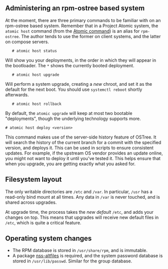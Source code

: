 ## Administering an rpm-ostree based system

At the moment, there are three primary commands to be familiar with on
an rpm-ostree based system.  Remember that in a Project Atomic system,
the `atomic host` command (from the
[Atomic command](https://github.com/projectatomic/atomic/)) is an
alias for `rpm-ostree`.  The author tends to use the former on client
systems, and the latter on compose servers.

```
   # atomic host status
```
Will show you your deployments, in the order in which they will appear
in the bootloader.  The `*` shows the currently booted deployment.

```
   # atomic host upgrade
```
Will perform a system upgrade, creating a *new* chroot, and set it as
the default for the next boot.  You should use `systemctl reboot`
shortly afterwards.

```
   # atomic host rollback
```
By default, the `atomic upgrade` will keep at most two bootable
"deployments", though the underlying technology supports more.

```
# atomic host deploy <version>
```
This command makes use of the server-side history feature of OSTree.
It will search the history of the current branch for a commit with the
specified version, and deploys it.  This can be used in scripts to
ensure consistent updates.  For example, if the upstream OS vendor
provides an update online, you might not want to deploy it until
you've tested it.  This helps ensure that when you upgrade, you are
getting exactly what you asked for.

## Filesystem layout

The only writable directories are `/etc` and `/var`.  In particular,
`/usr` has a read-only bind mount at all times.  Any data in `/var` is
never touched, and is shared across upgrades. 

At upgrade time, the process takes the *new default* `/etc`, and adds
your changes on top.  This means that upgrades will receive new
default files in `/etc`, which is quite a critical feature.

## Operating system changes

 * The RPM database is stored in `/usr/share/rpm`, and is immutable.
 * A package [nss-altfiles](https://github.com/aperezdc/nss-altfiles) is required,
   and the system password database is stored in `/usr/lib/passwd`.  Similar
   for the group database.
